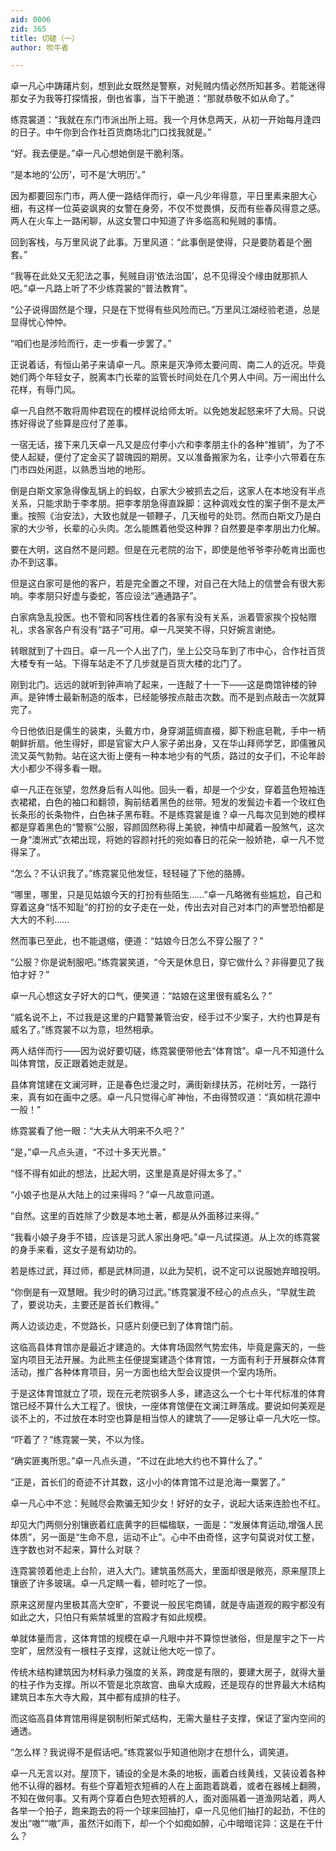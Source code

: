 ```yaml
---
aid: 0006
zid: 365
title: 切磋（一）
author: 吹牛者

---
```




  卓一凡心中踌躇片刻，想到此女既然是警察，对髡贼内情必然所知甚多。若能迷得那女子为我等打探情报，倒也省事，当下干脆道：“那就恭敬不如从命了。”

  练霓裳道：“我就在东门市派出所上班。我一个月休息两天，从初一开始每月逢四的日子。中午你到合作社百货商场北门口找我就是。”

  “好。我去便是。”卓一凡心想她倒是干脆利落。

  “是本地的‘公历’，可不是‘大明历’。”

  因为都要回东门市，两人便一路结伴而行，卓一凡少年得意，平日里素来胆大心细，有这样一位英姿飒爽的女警在身旁，不仅不觉畏惧，反而有些春风得意之感。两人在火车上一路闲聊，从这女警口中知道了许多临高和髡贼的事情。

  回到客栈，与万里风说了此事。万里风道：“此事倒是使得，只是要防着是个圈套。”

  “我等在此处又无犯法之事，髡贼自诩‘依法治国’，总不见得没个缘由就那抓人吧。”卓一凡路上听了不少练霓裳的“普法教育”。

  “公子说得固然是个理，只是在下觉得有些风险而已。”万里风江湖经验老道，总是显得忧心忡忡。

  “咱们也是涉险而行，走一步看一步罢了。”

  正说着话，有恒山弟子来请卓一凡。原来是灭净师太要问周、南二人的近况。毕竟她们两个年轻女子，脱离本门长辈的监管长时间处在几个男人中间。万一闹出什么花样，有辱门风。

  卓一凡自然不敢将周仲君现在的模样说给师太听。以免她发起怒来坏了大局。只说拣好得说了些算是应付了差事。

  一宿无话，接下来几天卓一凡又是应付李小六和李孝朋主仆的各种“推销”，为了不使人起疑，便付了定金买了碧瑰园的期房。又以准备搬家为名，让李小六带着在东门市四处闲逛，以熟悉当地的地形。

  倒是白斯文家急得像乱锅上的蚂蚁，白家大少被抓去之后，这家人在本地没有半点关系，只能求助于李孝朋。把李孝朋急得直跺脚：这种调戏女性的案子倒不是太严重。按照《治安法》，大致也就是一顿鞭子，几天枷号的处罚。然而白斯文乃是白家的大少爷，长辈的心头肉。怎么能瞧着他受这种罪？自然要是李孝朋出力化解。

  要在大明，这自然不是问题。但是在元老院的治下，即使是他爷爷李孙乾肯出面也办不到这事。

  但是这白家可是他的客户，若是完全置之不理，对自己在大陆上的信誉会有很大影响。李孝朋只好虚与委蛇，答应设法“通通路子”。

  白家病急乱投医。也不管和同客栈住着的各家有没有关系，派着管家挨个投帖赠礼，求各家各户有没有“路子”可用。卓一凡哭笑不得，只好婉言谢绝。

  转眼就到了十四日。卓一凡一个人出了门，坐上公交马车到了市中心，合作社百货大楼专有一站。下得车站走不了几步就是百货大楼的北门了。

  刚到北门。远远的就听到钟声响了起来，一连敲了十一下——这是商馆钟楼的钟声。是钟博士最新制造的版本，已经能够按点敲击次数。而不是到点敲击一次就算完了。

  今日他依旧是儒生的装束，头戴方巾，身穿湖蓝绸直裰，脚下粉底皂靴，手中一柄朝鲜折扇。他生得好，即是官宦大户人家子弟出身，又在华山拜师学艺，即儒雅风流又英气勃勃。站在这大街上便有一种本地少有的气质，路过的女子们，不论年龄大小都少不得多看一眼。

  卓一凡正在张望，忽然身后有人叫他。回头一看，却是一个少女，穿着蓝色短袖连衣裙裙，白色的袖口和翻领，胸前结着黑色的丝带。短发的发鬓边卡着一个玫红色长条形的长条物件，白色袜子黑布鞋。不是练霓裳是谁？卓一凡每次见到她的模样都是穿着黑色的“警察”公服，容颜固然称得上美貌，神情中却藏着一股煞气，这次一身“澳洲式”衣裙出现，将她的容颜衬托的宛如春日的花朵一般娇艳，卓一凡不觉得呆了。

  “怎么？不认识我了。”练霓裳见他发怔，轻轻碰了下他的胳膊。

  “哪里，哪里，只是见姑娘今天的打扮有些陌生……”卓一凡略微有些尴尬，自己和穿着这身“恬不知耻”的打扮的女子走在一处，传出去对自己对本门的声誉恐怕都是大大的不利……

  然而事已至此，也不能退缩，便道：“姑娘今日怎么不穿公服了？”

  “公服？你是说制服吧。”练霓裳笑道，“今天是休息日，穿它做什么？非得要见了我怕才好？”

  卓一凡心想这女子好大的口气，便笑道：“姑娘在这里很有威名么？”

  “威名说不上，不过我是这里的户籍警兼管治安，经手过不少案子，大约也算是有威名了。”练霓裳不以为意，坦然相承。

  两人结伴而行——因为说好要切磋，练霓裳便带他去“体育馆”。卓一凡不知道什么叫体育馆，反正跟着她走就是。

  县体育馆建在文澜河畔，正是春色烂漫之时，满街新绿扶苏，花树吐芳，一路行来，真有如在画中之感。卓一凡只觉得心旷神怡，不由得赞叹道：“真如桃花源中一般！”

  练霓裳看了他一眼：“大夫从大明来不久吧？”

  “是，”卓一凡点头道，“不过十多天光景。”

  “怪不得有如此的想法，比起大明，这里是真是好得太多了。”

  “小娘子也是从大陆上的过来得吗？”卓一凡故意问道。

  “自然。这里的百姓除了少数是本地土著，都是从外面移过来得。”

  “我看小娘子身手不错，应该是习武人家出身吧。”卓一凡试探道。从上次的练霓裳的身手来看，这女子是有幼功的。

  若是练过武，拜过师，都是武林同道，以此为契机，说不定可以说服她弃暗投明。

  “你倒是有一双慧眼。我少时的确习过武。”练霓裳漫不经心的点点头，“早就生疏了，要说功夫，主要还是首长们教得。”

  两人边谈边走，不觉路长，只感片刻便已到了体育馆门前。

  这临高县体育馆亦是最近才建造的。大体育场固然气势宏伟，毕竟是露天的，一些室内项目无法开展。为此熊主任便提案建造个体育馆，一方面有利于开展群众体育活动，推广各种体育项目，另一方面也给大型会议提供一个室内场所。

  于是这体育馆就立了项，现在元老院钢多人多，建造这么一个七十年代标准的体育馆已经不算什么大工程了。很快，一座体育馆便在文澜江畔落成。要说如何美观是谈不上的，不过放在本时空也算是相当惊人的建筑了——足够让卓一凡大吃一惊。

  “吓着了？”练霓裳一笑，不以为怪。

  “确实匪夷所思。”卓一凡点头道，“不过在此地大约也不算什么了。”

  “正是，首长们的奇迹不计其数，这小小的体育馆不过是沧海一粟罢了。”

  卓一凡心中不忿：髡贼尽会欺骗无知少女！好好的女子，说起大话来连脸也不红。

  却见大门两侧分别镶嵌着红底黄字的巨幅楹联，一面是：“发展体育运动,增强人民体质”，另一面是“生命不息，运动不止”。心中不由奇怪，这字句莫说对仗工整，连字数也对不起来，算什么对联？

  连霓裳领着他走上台阶，进入大门。建筑虽然高大，里面却很是敞亮，原来屋顶上镶嵌了许多玻璃。卓一凡定睛一看，顿时吃了一惊。

  原来这房屋内里极其高大空旷，不要说一般民宅商铺，就是寺庙道观的殿宇都没有如此之大，只怕只有紫禁城里的宫殿才有如此规模。

  单就体量而言，这体育馆的规模在卓一凡眼中并不算惊世骇俗，但是屋宇之下一片空旷，居然没有一根柱子支撑，这就让他大吃一惊了。

  传统木结构建筑因为材料承力强度的关系，跨度是有限的，要建大房子，就得大量的柱子作为支撑。所以不管是北京故宫、曲阜大成殿，还是现存的世界最大木结构建筑日本东大寺大殿，其中都有成排的柱子。

  而这临高县体育馆用得是钢制桁架式结构，无需大量柱子支撑，保证了室内空间的通透。

  “怎么样？我说得不是假话吧。”练霓裳似乎知道他刚才在想什么，调笑道。

  卓一凡无言以对。屋顶下，铺设的全是木条的地板，画着白线黄线，又装设着各种他不认得的器材。有些个穿着短衣短裤的人在上面跑着跳着，或者在器械上翻腾，不知在做何事。又有两个穿着白色短衣短裤的人，面对面隔着一道渔网站着，两人各举一个拍子，跑来跑去的将一个球来回抽打，卓一凡见他们抽打的起劲，不住的发出“嗷”“嗷”声，虽然汗如雨下，却一个个如痴如醉，心中暗暗诧异：这是在干什么？



